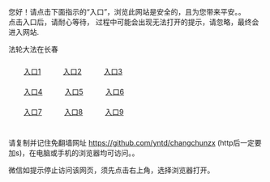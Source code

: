 您好！请点击下面指示的“入口”，浏览此网站是安全的，且为您带来平安。。 <br/>
点击入口后，请耐心等待， 过程中可能会出现无法打开的提示，请忽略，最终会进入网站. </br>

法轮大法在长春<br/>
<div style="padding:10px"><a style="margin:20px" target="_blank" href="https://d18yqhll0brnrw.cloudfront.net/2Qpsp?yjvmilxa" id="ccLink1" rel="nofollow">入口1</a> <a target="_blank" style="margin:20px" href="https://d1h6tdyqx051a0.cloudfront.net/2Qpsp?zvodl" id="ccLink2" rel="nofollow">入口2</a> <a style="margin:20px" target="_blank" href="https://dw9gd3tlhkmh3.cloudfront.net/2Qpsp?beevr" id="ccLink3" rel="nofollow">入口3</a></div>

<div style="padding:10px" ><a style="margin:20px" target="_blank" href="https://d18yqhll0brnrw.cloudfront.net/2Qpsp?yjvmilxa" id="ccLink4" rel="nofollow">入口4</a> <a style="margin:20px" href="https://d1h6tdyqx051a0.cloudfront.net/2Qpsp?zvodl" target="_blank" id="ccLink5" rel="nofollow">入口5</a> <a style="margin:20px" href="https://dw9gd3tlhkmh3.cloudfront.net/2Qpsp?beevr" target="_blank" id="ccLink6" rel="nofollow">入口6</a></div>

<div style="padding:10px"><a style="margin:20px" target="_blank" href="https://d18yqhll0brnrw.cloudfront.net/2Qpsp?yjvmilxa" id="ccLink7" rel="nofollow">入口7</a> <a style="margin:20px" href="https://d1h6tdyqx051a0.cloudfront.net/2Qpsp?zvodl" target="_blank" id="ccLink8" rel="nofollow">入口8</a> <a style="margin:20px" target="_blank" href="https://dw9gd3tlhkmh3.cloudfront.net/2Qpsp?beevr" id="ccLink9" rel="nofollow">入口9</a></div>

<br/>



请复制并记住免翻墙网址 https://github.com/yntd/changchunzx (http后一定要加s)，在电脑或手机的浏览器均可访问。。<br/>

微信如提示停止访问该网页，须先点击右上角，选择浏览器打开。
